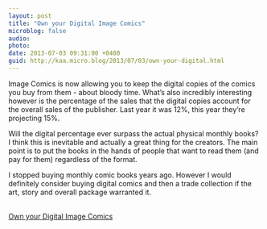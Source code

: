 ```yaml
---
layout: post
title: "Own your Digital Image Comics"
microblog: false
audio: 
photo: 
date: 2013-07-03 09:31:00 +0400
guid: http://kaa.micro.blog/2013/07/03/own-your-digital.html
---
```

<p>Image Comics is now allowing you to keep the digital copies of the comics you buy from them - about bloody time. What&rsquo;s also incredibly interesting however is the percentage of the sales that the digital copies account for the overall sales of the publisher. Last year it was 12%, this year they&rsquo;re projecting 15%.</p>

<p>Will the digital percentage ever surpass the actual physical monthly books? I think this is inevitable and actually a great thing for the creators. The main point is to put the books in the hands of people that want to read them (and pay for them) regardless of the format.</p>

<p>I stopped buying monthly comic books years ago. However I would definitely consider buying digital comics and then a trade collection if the art, story and overall package warranted it.</p><br /><a href='http://www.wired.com/underwire/2013/07/drm-free-comics-download-image/'>Own your Digital Image Comics</a>

